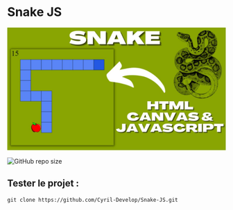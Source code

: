 # Snake JS

![screenshot homepage](/image/screenshot.jpg)

![GitHub repo size](https://img.shields.io/github/repo-size/Cyril-Develop/Snake-JS?style=for-the-badge)

## Tester le projet :

```terminal
git clone https://github.com/Cyril-Develop/Snake-JS.git